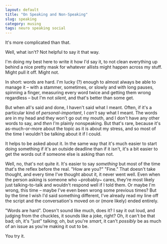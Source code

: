```yaml
---
layout: default
title: "On Speaking and Non-Speaking"
slug: speaking
category: musing
tags: neuro speaking social
---
```


It's more complicated than that.

Well, what isn't? Not helpful to say it that way.

I'm doing my best here to write it how I'd say it, to not clean everything up
behind a nice pretty mask for whatever allists might happen across my stuff.
Might pull it off. Might not.

In short: words are hard. I'm lucky (?) enough to almost always be able to
manage it – with a stammer, sometimes, or slowly and with long pauses, spinning
a finger, measuring every word twice and getting them wrong regardless – but
I'm not *silent*, and that's better than some get.

But when all's said and done, I haven't said what I meant. Often, if it's a
particular kind of *personal-important*, I *can't* say what I meant. The words
are in my head and they won't go out my mouth, and I don't have any other words
to say, and *then* I'm plainly nonspeaking. But that's rare, because it's
as-much-or-more about the topic as it is about my stress, and so most of the
time I wouldn't be talking about it if I could.

It helps to be asked about it. In the same way that it's much easier to start
doing something if it's an outside deadline than if it isn't, it's a bit easier
to get the words out if someone else is asking than not.

Well, no, that's not quite it. It's easier to say *something* but most of the
time that's the reflex before the real. "How are you?" "Fine." That doesn't
take thought, and every time I've thought about it, it never went well. Even
when the person asking is someone who ~probably~ cares, they're most likely
just talking-to-talk and wouldn't respond well if I told them. Or maybe I'm
wrong, this time – maybe I've even been wrong some previous times? But by the
time I wish I'd said something different, I've already read my line off the
script and the conversation's moved on or (more likely) ended entirely.

"Words are hard". Doesn't sound like much, does it? I say it out loud, and
judging from the chuckles, it sounds like a joke, right? Oh, it can't be that
bad; oh, it's "just" talking; oh, but you're *smart*, it can't *possibly* be as
much of an issue as you're making it out to be.

You try it.

